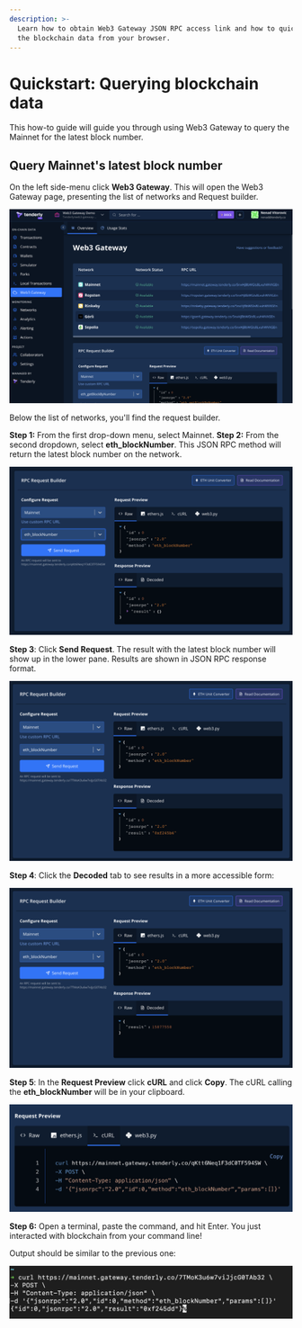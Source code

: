 ```yaml
---
description: >-
  Learn how to obtain Web3 Gateway JSON RPC access link and how to quickly query
  the blockchain data from your browser.
---
```


# Quickstart: Querying blockchain data

This how-to guide will guide you through using Web3 Gateway to query the Mainnet for the latest block number.

## Query Mainnet's latest block number

On the left side-menu click **Web3 Gateway**. This will open the Web3 Gateway page, presenting the list of networks and Request builder.

![Web3 Gateway landing page with list of networks](../.gitbook/assets/gw-networks-01.png)

Below the list of networks, you'll find the request builder.

**Step 1:** From the first drop-down menu, select Mainnet. **Step 2:** From the second dropdown, select **eth\_blockNumber**. This JSON RPC method will return the latest block number on the network.

![Setting up eth\_blockNumber call on Mainnet](../.gitbook/assets/gw-call-01-setup.png)

**Step 3**: Click **Send Request**. The result with the latest block number will show up in the lower pane. Results are shown in JSON RPC response format.

![Examining the raw response](../.gitbook/assets/gw-call-02-response-raw.png)

**Step 4**: Click the **Decoded** tab to see results in a more accessible form:

![Examining the decoded response](../.gitbook/assets/gw-call-03-response-decoded.png)

**Step 5**: In the **Request Preview** click **cURL** and click **Copy**. The cURL calling the **eth\_blockNumber** will be in your clipboard.

![Copying the cURL request](../.gitbook/assets/gw-call-04-curl-copy.png)

**Step 6:** Open a terminal, paste the command, and hit Enter. You just interacted with blockchain from your command line!

Output should be similar to the previous one:

![Running the cURL request](../.gitbook/assets/gw-call-05-curl-terminal.png)
